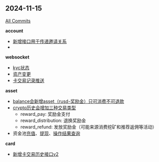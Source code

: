 ## 2024-11-15
[All Commits](https://github.com/traefik/traefik/compare/v3.1.3...v3.1.4)

**account**
- [新增接口用于传递邀请关系](account/readme.md#5-绑定推荐关系)
- 

**websocket**
- [kyc状态](websocket/readme.md#kyc状态-kyc_status)
- [资产变更](websocket/readme.md#数字资产变动-balance_change)
- [卡交易记录推送](websocket/readme.md#卡交易记录-card_transaction)

**asset**
- [balance会新增asset（rusd-奖励金）只可消费不可退款](asset/readme.md#1-资产查询)
- [crypto历史会增加三种交易类型](asset/readme.md#2-资金历史查询)
  - reward_pay:  奖励金支付
  - reward_distribution: 退换奖励金
  - reward_refund: 发放奖励金（可能来源消费挖矿和推荐返佣等活动）
- 资金池[充值](asset/readme.md#4-资金池充值)、[提现](asset/readme.md#5-资金池提现)、[操作结果查询](asset/readme.md#6-资金池操作查询)

**card**
- [新增卡交易历史接口v2](card/readme.md#5)